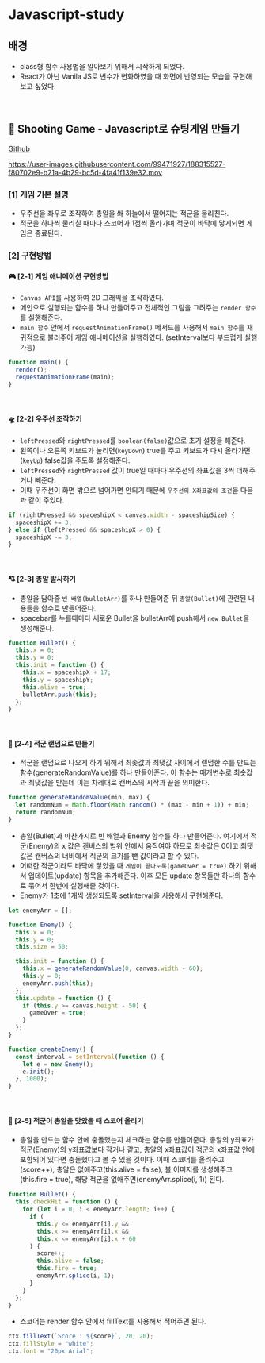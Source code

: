 # Javascript-study

## 배경
- class형 함수 사용법을 알아보기 위해서 시작하게 되었다.
- React가 아닌 Vanila JS로 변수가 변화하였을 때 화면에 반영되는 모습을 구현해보고 싶었다.

<br/>


## 🚀 Shooting Game - Javascript로 슈팅게임 만들기
[Github](https://github.com/woojung007/Javascript-study/tree/master/Shooting-game)

https://user-images.githubusercontent.com/99471927/188315527-f80702e9-b21a-4b29-bc5d-4fa41f139e32.mov

### [1] 게임 기본 설명

- 우주선을 좌우로 조작하여 총알을 쏴 하늘에서 떨어지는 적군을 물리친다.
- 적군을 하나씩 물리칠 때마다 스코어가 1점씩 올라가며 적군이 바닥에 닿게되면 게임은 종료된다.

### [2] 구현방법

#### 🎮 [2-1] 게임 애니메이션 구현방법

- `Canvas API`를 사용하여 2D 그래픽을 조작하였다.
- 메인으로 실행되는 함수를 하나 만들어주고 전체적인 그림을 그려주는 `render 함수`를 실행해준다.
- `main 함수` 안에서 `requestAnimationFrame()` 메서드를 사용해서 `main 함수`를 재귀적으로 불러주어 게임 애니메이션을 실행하였다. (setInterval보다 부드럽게 실행 가능)

```javascript
function main() {
  render();
  requestAnimationFrame(main);
}
```

<br/>

#### 🛸 [2-2] 우주선 조작하기

- `leftPressed`와 `rightPressed`를 `boolean(false)`값으로 초기 설정을 해준다.
- 왼쪽이나 오른쪽 키보드가 눌리면(`keyDown`) true를 주고 키보드가 다시 올라가면(`keyUp`) false값을 주도록 설정해준다.
- `leftPressed`와 `rightPressed` 값이 true일 때마다 우주선의 좌표값을 3씩 더해주거나 빼준다.
- 이때 우주선이 화면 밖으로 넘어가면 안되기 때문에 `우주선의 X좌표값의 조건`을 다음과 같이 주었다.

```javascript
if (rightPressed && spaceshipX < canvas.width - spaceshipSize) {
  spaceshipX += 3;
} else if (leftPressed && spaceshipX > 0) {
  spaceshipX -= 3;
}
```

<br/>

#### 💘 [2-3] 총알 발사하기

- 총알을 담아줄 `빈 배열(bulletArr)`를 하나 만들어준 뒤 `총알(Bullet)`에 관련된 내용들을 함수로 만들어준다.
- spacebar를 누를때마다 새로운 Bullet을 bulletArr에 push해서 `new Bullet`을 생성해준다.

```js
function Bullet() {
  this.x = 0;
  this.y = 0;
  this.init = function () {
    this.x = spaceshipX + 17;
    this.y = spaceshipY;
    this.alive = true;
    bulletArr.push(this);
  };
}
```

<br/>

#### 👾 [2-4] 적군 랜덤으로 만들기

- 적군을 랜덤으로 나오게 하기 위해서 최솟값과 최댓값 사이에서 랜덤한 수를 만드는 함수(generateRandomValue)를 하나 만들어준다.
  이 함수는 매개변수로 최솟값과 최댓값을 받는데 이는 차레대로 캔버스의 시작과 끝을 의미한다.

```js
function generateRandomValue(min, max) {
  let randomNum = Math.floor(Math.random() * (max - min + 1)) + min;
  return randomNum;
}
```

- 총알(Bullet)과 마찬가지로 빈 배열과 Enemy 함수를 하나 만들어준다. 여기에서 적군(Enemy)의 x 값은 캔버스의 범위 안에서 움직여야 하므로 최솟값은 0이고 최댓값은 캔버스의 너비에서 직군의 크기를 뺀 값이라고 할 수 있다.
- 어떠한 적군이라도 바닥에 닿았을 때 `게임이 끝나도록(gameOver = true)` 하기 위해서 업데이트(update) 항목을 추가해준다. 이후 모든 update 항목들만 하나의 함수로 묶어서 한번에 실행해줄 것이다.
- Enemy가 1초에 1개씩 생성되도록 setInterval을 사용해서 구현해준다.

```js
let enemyArr = [];

function Enemy() {
  this.x = 0;
  this.y = 0;
  this.size = 50;

  this.init = function () {
    this.x = generateRandomValue(0, canvas.width - 60);
    this.y = 0;
    enemyArr.push(this);
  };
  this.update = function () {
    if (this.y >= canvas.height - 50) {
      gameOver = true;
    }
  };
}

function createEnemy() {
  const interval = setInterval(function () {
    let e = new Enemy();
    e.init();
  }, 1000);
}
```

<br/>

#### 💯 [2-5] 적군이 총알을 맞았을 때 스코어 올리기

- 총알을 만드는 함수 안에 충돌했는지 체크하는 함수를 만들어준다. 총알의 y좌표가 적군(Enemy)의 y좌표값보다 작거나 같고, 총알의 x좌표값이 적군의 x좌표값 안에 포함되어 있다면 충돌했다고 볼 수 있을 것이다. 이때 스코어를 올려주고(score++), 총알은 없애주고(this.alive = false), 불 이미지를 생성해주고(this.fire = true), 해당 적군을 없애주면(enemyArr.splice(i, 1)) 된다.

```js
function Bullet() {
  this.checkHit = function () {
    for (let i = 0; i < enemyArr.length; i++) {
      if (
        this.y <= enemyArr[i].y &&
        this.x >= enemyArr[i].x &&
        this.x <= enemyArr[i].x + 60
      ) {
        score++;
        this.alive = false;
        this.fire = true;
        enemyArr.splice(i, 1);
      }
    }
  };
}
```

- 스코어는 render 함수 안에서 fillText를 사용해서 적어주면 된다.

```js
ctx.fillText(`Score : ${score}`, 20, 20);
ctx.fillStyle = "white";
ctx.font = "20px Arial";
```
